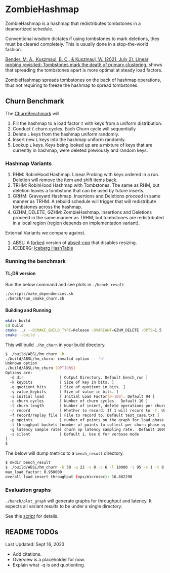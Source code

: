 # ZombieHashmap

ZombieHashmap is a hashmap that redistributes tombstones in a deamortized schedule. 

Conventional wisdom dictates if using tombstones to mark deletions, they must be cleared completely. This is usually done in a stop-the-world fashion.

[Bender, M. A., Kuszmaul, B. C., &amp; Kuszmaul, W. (2021, July 2). Linear probing revisited: Tombstones mark the death of primary clustering.](https://arxiv.org/abs/2107.01250) 
shows that spreading the tombstones apart is more optimal at steady load factors. 

ZombieHashmap spreads tombstones on the back of hashmap operations, thus not requiring to freeze the hashmap to spread tombstones.

## Churn Benchmark

The [ChurnBenchmark](bench/hm_churn.cc) will 

1. Fill the hashmap to a load factor `I` with keys from a uniform distribution.
2. Conduct `C` churn cycles. Each Churn cycle will sequentially
  1. Delete `L` keys from the hashmap uniform randomly.
  2. Insert new `L` keys into the hashmap uniform randomly.
  3. Lookup `L` keys. Keys being looked up are a mixture of keys that are currently in hashmap, were deleted previously and random keys.

### Hashmap Variants

1. RHM: RobinHood Hashmap. Linear Probing with keys ordered in a run. Deletion will remove the item and shift items back.
2. TRHM: RobinHood Hashmap with Tombstones. The same as RHM, but deletion leaves a tombstone that can be used by future inserts.
3. GRHM: Graveyard Hashmap. Insertions and Deletions proceed in same manner as TRHM. A rebuild schedule will trigger that will redistribute tombstones across the hashmap.
4. GZHM\_DELETE, GZHM: ZombieHashmap. Insertions and Deletions proceed in the same manner as TRHM, but tombstones are redistributed in a local region (region depends on implementation variant).

External Variants we compare against.

1. ABSL: A [forked](https://github.com/saltsystemslab/abseil-cpp) version of [abseil-cpp](https://abseil.io/) that disables resizing.
2. ICEBERG: [Iceberg HashTable](https://github.com/splatlab/iceberghashtable)

### Running the benchmark

#### TL;DR version

Run the below command and see plots in `./bench_result`

```bash
./scripts/make_dependencies.sh
./bench/run_cmake_churn.sh
```

#### Building and Running


```bash
mkdir build
cd build
cmake ../ --DCMAKE_BUILD_TYPE=Release -DVARIANT=GZHM_DELETE -DPTS=1.5
cmake --build .
```

This will build `./hm_churn` in your build directory.

```bash
$ ./build/ABSL/hm_churn -h
./build/ABSL/hm_churn: invalid option -- 'h'
Unknown option
./build/ABSL/hm_churn [OPTIONS]
Options are:
  -d dir                [ Output Directory. Default bench_run ]
  -k keybits            [ Size of key in bits. ]
  -q quotient_bits      [ Size of quotient in bits. ]
  -v value_keybits      [ Size of value in bits. ]
  -i initial load       [ Initial Load Factor[0-100]. Default 94 ]
  -c churn cycles       [ Number of churn cycles.  Default 10 ]
  -l churn length       [ Number of insert, delete operations per churn cycle ]
  -r record             [ Whether to record. If 1 will record to -f. Use test_runner to replay or check test case.]
  -f record/replay file [ File to record to. Default test_case.txt ]
  -p npoints            [ number of points on the graph for load phase.  Default 20]
  -t throughput buckets [number of points to collect per churn phase op.  Default 4]
  -g latency sample rate[ churn op latency sampling rate.  Default 1000]
  -s silent             [ Default 1. Use 0 for verbose mode
]
$
```

The below will dump metrics to a `bench_result` directory.

```bash
$ mkdir bench_result
$ ./build/ABSL/hm_churn -k 38 -q 22 -v 0 -c 6 -l 10000 -i 95 -s 1 -t 8 -d bench_result/                                               
max_load_factor: 0.950000
overall load insert throughput (ops/microsec): 16.882290
```

### Evaluation graphs

`./bench/plot_graph` will generate graphs for throughput and latency. It expects all variant results to be under a single directory.

See this [script](./bench/run_cmake_run.sh) for details.

## README TODOs

Last Updated: Sept 16, 2023

* Add citations.
* Overview is a placeholder for now.
* Explain what -q is and quotienting.
